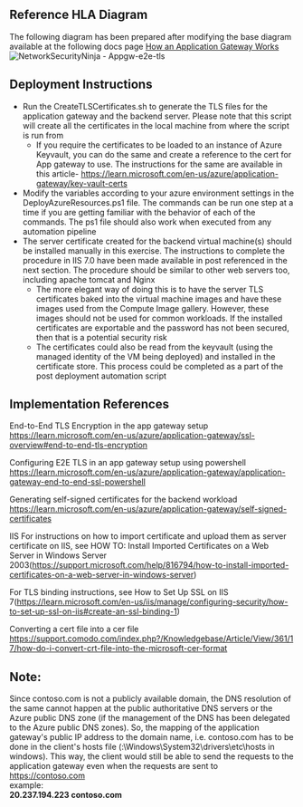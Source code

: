 ## Reference HLA Diagram
The following diagram has been prepared after modifying the base diagram available at the following docs page
[How an Application Gateway Works](https://learn.microsoft.com/en-us/azure/application-gateway/how-application-gateway-works)
![NetworkSecurityNinja - Appgw-e2e-tls](https://user-images.githubusercontent.com/13979783/209676455-c92468b8-e518-4470-a499-16aec5173ea1.png)

## Deployment Instructions
- Run the CreateTLSCertificates.sh to generate the TLS files for the application gateway and the backend server. Please note that this script will create all the certificates in the local machine from where the script is run from
  - If you require the certificates to be loaded to an instance of Azure Keyvault, you can do the same and create a reference to the cert for App gateway to use. The instructions for the same are available in this article- https://learn.microsoft.com/en-us/azure/application-gateway/key-vault-certs
- Modify the variables according to your azure environment settings in the DeployAzureResources.ps1 file. The commands can be run one step at a time if you are getting familiar with the behavior of each of the commands. The ps1 file should also work when executed from any automation pipeline
- The server certificate created for the backend virtual machine(s) should be installed manually in this exercise. The instructions to complete the procedure in IIS 7.0 have been made available in post referenced in the next section. The procedure should be similar to other web servers too, including apache tomcat and Nginx
  - The more elegant way of doing this is to have the server TLS certificates baked into the virtual machine images and have these images used from the Compute Image gallery. However, these images should not be used for common workloads. If the installed certificates are exportable and the password has not been secured, then that is a potential security risk
  - The certificates could also be read from the keyvault (using the managed identity of the VM being deployed) and installed in the certificate store. This process could be completed as a part of the post deployment automation script

## Implementation References
End-to-End TLS Encryption in the app gateway setup
https://learn.microsoft.com/en-us/azure/application-gateway/ssl-overview#end-to-end-tls-encryption

Configuring E2E TLS in an app gateway setup using powershell
https://learn.microsoft.com/en-us/azure/application-gateway/application-gateway-end-to-end-ssl-powershell

Generating self-signed certificates for the backend workload
https://learn.microsoft.com/en-us/azure/application-gateway/self-signed-certificates

IIS
For instructions on how to import certificate and upload them as server certificate on IIS, see HOW TO: Install Imported Certificates on a Web Server in Windows Server 2003(https://support.microsoft.com/help/816794/how-to-install-imported-certificates-on-a-web-server-in-windows-server)

For TLS binding instructions, see How to Set Up SSL on IIS 7(https://learn.microsoft.com/en-us/iis/manage/configuring-security/how-to-set-up-ssl-on-iis#create-an-ssl-binding-1)

Converting a cert file into a cer file
https://support.comodo.com/index.php?/Knowledgebase/Article/View/361/17/how-do-i-convert-crt-file-into-the-microsoft-cer-format

## Note:
Since contoso.com is not a publicly available domain, the DNS resolution of the same cannot happen at the public authoritative DNS servers or the Azure public DNS zone (if the management of the DNS has been delegated to the Azure public DNS zones). So, the mapping of the application gateway's public IP address to the domain name, i.e. contoso.com has to be done in the client's hosts file (<sysdrive>:\Windows\System32\drivers\etc\hosts in windows). This way, the client would still be able to send the requests to the application gateway even when the requests are sent to https://contoso.com  
example:  
**20.237.194.223 contoso.com**

